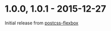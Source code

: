 # 1.0.0, 1.0.1 - 2015-12-27

Initial release from [postcss-flexbox](https://github.com/archana-s/postcss-flexbox)
